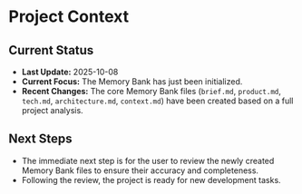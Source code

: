 # Project Context

## Current Status
-   **Last Update:** 2025-10-08
-   **Current Focus:** The Memory Bank has just been initialized.
-   **Recent Changes:** The core Memory Bank files (`brief.md`, `product.md`, `tech.md`, `architecture.md`, `context.md`) have been created based on a full project analysis.

## Next Steps
-   The immediate next step is for the user to review the newly created Memory Bank files to ensure their accuracy and completeness.
-   Following the review, the project is ready for new development tasks.